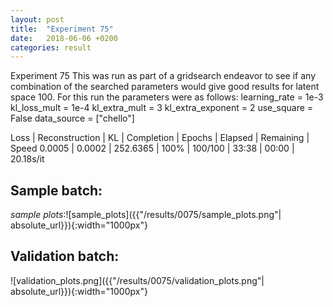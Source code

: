 ```yaml
---
layout: post
title:  "Experiment 75"
date:   2018-06-06 +0200
categories: result
---
```

Experiment 75
This was run as part of a gridsearch endeavor to see if any combination of the searched parameters would give good results for latent space 100.
For this run the parameters were as follows:
learning_rate = 1e-3
kl_loss_mult = 1e-4
kl_extra_mult = 3
kl_extra_exponent = 2
use_square = False
data_source = ["chello"]

Loss | Reconstruction | KL | Completion | Epochs | Elapsed | Remaining | Speed
0.0005 | 0.0002 | 252.6365 | 100% | 100/100 | 33:38 | 00:00 | 20.18s/it



## **Sample batch**:

_sample plots_:![sample_plots]({{"/results/0075/sample_plots.png"| absolute_url}}){:width="1000px"}

## **Validation batch**:

![validation_plots.png]({{"/results/0075/validation_plots.png"| absolute_url}}){:width="1000px"}
